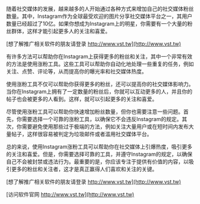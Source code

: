 随着社交媒体的发展，越来越多的人开始通过各种方式来增加自己的社交媒体粉丝数量。其中，Instagram作为全球最受欢迎的图片分享社交媒体平台之一，其用户数量已经超过了10亿。如果你想成为Instagram上的明星，你需要有一个大量的粉丝群体，这样才能引起更多人的关注和喜爱。

[想了解推广相关软件的朋友请登录 http://www.vst.tw](http://www.vst.tw)

有许多方法可以帮助你在Instagram上获得更多的粉丝和关注，其中一个非常有效的方法是使用涨粉工具。这些工具可以帮助你自动化地处理一些重复的任务，例如关注、点赞、评论等，从而提高你的曝光率和社交媒体热度。

使用涨粉工具不仅可以帮助你获得更多的粉丝，还可以提高你的社交媒体影响力。当你在Instagram上拥有了一定数量的粉丝后，你就可以互动更多的人，并且你的帖子也会被更多的人看到。这样，就可以引起更多的关注和喜爱。

尽管使用涨粉工具可以帮助你快速增加粉丝数量，但你也需要注意一些问题。首先，你需要选择一个可靠的涨粉工具，以确保它不会违反Instagram的规定。其次，你需要避免使用那些过于极端的方法，例如关注大量用户或在短时间内发布大量帖子，这样很容易被判定为垃圾邮件或者滥用社交媒体平台。

总的来说，使用Instagram涨粉工具可以帮助你在社交媒体上引爆热度，吸引更多的关注和喜爱。但是，你需要选择可靠的工具，并遵守Instagram的规定，以确保自己不会被封禁或违法行为。最重要的是，你应该专注于提供有价值的内容，以吸引更多的粉丝和关注者，这才是真正赢得人们喜欢和关注的关键。

[想了解推广相关软件的朋友请登录 http://www.vst.tw](http://www.vst.tw)


[访问软件官网 http://www.vst.tw](http://www.vst.tw)
